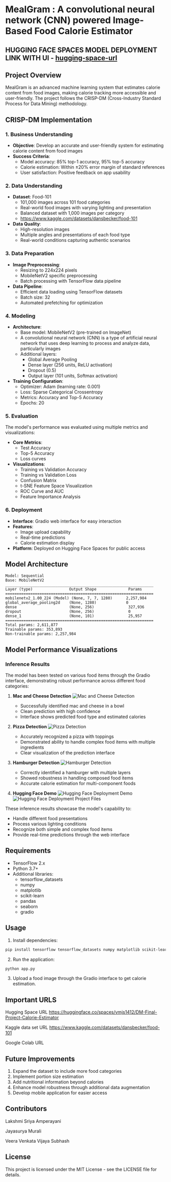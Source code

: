 # MealGram : A convolutional neural network (CNN) powered Image-Based Food Calorie Estimator

## HUGGING FACE SPACES MODEL DEPLOYMENT LINK WITH UI - [hugging-space-url](https://huggingface.co/spaces/vmjs1412/DM-Final-Project-Calorie-Estimator)

## Project Overview
MealGram is an advanced machine learning system that estimates calorie content from food images, making calorie tracking more accessible and user-friendly. The project follows the CRISP-DM (Cross-Industry Standard Process for Data Mining) methodology.

## CRISP-DM Implementation

### 1. Business Understanding
- **Objective**: Develop an accurate and user-friendly system for estimating calorie content from food images
- **Success Criteria**:
  - Model accuracy: 85% top-1 accuracy, 95% top-5 accuracy
  - Calorie estimation: Within ±20% error margin of standard references
  - User satisfaction: Positive feedback on app usability

### 2. Data Understanding
- **Dataset**: Food-101
  - 101,000 images across 101 food categories
  - Real-world food images with varying lighting and presentation
  - Balanced dataset with 1,000 images per category
  - https://www.kaggle.com/datasets/dansbecker/food-101
- **Data Quality**:
  - High-resolution images
  - Multiple angles and presentations of each food type
  - Real-world conditions capturing authentic scenarios

### 3. Data Preparation
- **Image Preprocessing**:
  - Resizing to 224x224 pixels
  - MobileNetV2 specific preprocessing
  - Batch processing with TensorFlow data pipeline
- **Data Pipeline**:
  - Efficient data loading using TensorFlow datasets
  - Batch size: 32
  - Automated prefetching for optimization

### 4. Modeling
- **Architecture**:
  - Base model: MobileNetV2 (pre-trained on ImageNet)
  - A convolutional neural network (CNN) is a type of artificial neural network that uses deep learning to process and analyze data, particularly images
  - Additional layers:
    - Global Average Pooling
    - Dense layer (256 units, ReLU activation)
    - Dropout (0.5)
    - Output layer (101 units, Softmax activation)
- **Training Configuration**:
  - Optimizer: Adam (learning rate: 0.001)
  - Loss: Sparse Categorical Crossentropy
  - Metrics: Accuracy and Top-5 Accuracy
  - Epochs: 20

### 5. Evaluation
The model's performance was evaluated using multiple metrics and visualizations:
- **Core Metrics**:
  - Test Accuracy
  - Top-5 Accuracy
  - Loss curves
- **Visualizations**:
  - Training vs Validation Accuracy
  - Training vs Validation Loss
  - Confusion Matrix
  - t-SNE Feature Space Visualization
  - ROC Curve and AUC
  - Feature Importance Analysis

### 6. Deployment
- **Interface**: Gradio web interface for easy interaction
- **Features**:
  - Image upload capability
  - Real-time predictions
  - Calorie estimation display
- **Platform**: Deployed on Hugging Face Spaces for public access

## Model Architecture
```
Model: Sequential
Base: MobileNetV2
_________________________________________________________________
Layer (type)                Output Shape              Params    
=================================================================
mobilenetv2_1.00_224 (Model) (None, 7, 7, 1280)      2,257,984
global_average_pooling2d    (None, 1280)             0         
dense                       (None, 256)               327,936   
dropout                     (None, 256)               0         
dense_1                     (None, 101)               25,957    
=================================================================
Total params: 2,611,877
Trainable params: 353,893
Non-trainable params: 2,257,984
```

## Model Performance Visualizations

### Inference Results
The model has been tested on various food items through the Gradio interface, demonstrating robust performance across different food categories:

1. **Mac and Cheese Detection**
   ![Mac and Cheese Detection](infer-1.png)
   - Successfully identified mac and cheese in a bowl
   - Clean prediction with high confidence
   - Interface shows predicted food type and estimated calories

2. **Pizza Detection**
   ![Pizza Detection](infer-2.png)
   - Accurately recognized a pizza with toppings
   - Demonstrated ability to handle complex food items with multiple ingredients
   - Clear visualization of the prediction interface

3. **Hamburger Detection**
   ![Hamburger Detection](infer-3.png)
   - Correctly identified a hamburger with multiple layers
   - Showed robustness in handling composed food items
   - Accurate calorie estimation for multi-component foods
  
4. **Hugging Face Demo**
     ![Hugging Face Deployment Demo](hug-face-1.png)
     ![Hugging Face Deployment Project Files](hug-face-2.png)
   

These inference results showcase the model's capability to:
- Handle different food presentations
- Process various lighting conditions
- Recognize both simple and complex food items
- Provide real-time predictions through the web interface

## Requirements
- TensorFlow 2.x
- Python 3.7+
- Additional libraries:
  - tensorflow_datasets
  - numpy
  - matplotlib
  - scikit-learn
  - pandas
  - seaborn
  - gradio

## Usage
1. Install dependencies:
```bash
pip install tensorflow tensorflow_datasets numpy matplotlib scikit-learn pandas seaborn gradio
```

2. Run the application:
```python
python app.py
```

3. Upload a food image through the Gradio interface to get calorie estimation.

## Important URLS

Hugging Space URL
https://huggingface.co/spaces/vmjs1412/DM-Final-Project-Calorie-Estimator

Kaggle data set URL
https://www.kaggle.com/datasets/dansbecker/food-101

Google Colab URL


## Future Improvements
1. Expand the dataset to include more food categories
2. Implement portion size estimation
3. Add nutritional information beyond calories
4. Enhance model robustness through additional data augmentation
5. Develop mobile application for easier access


## Contributors
Lakshmi Sriya Amperayani

Jayasurya Murali

Veera Venkata Vijaya Subhash

## License
This project is licensed under the MIT License - see the LICENSE file for details.
